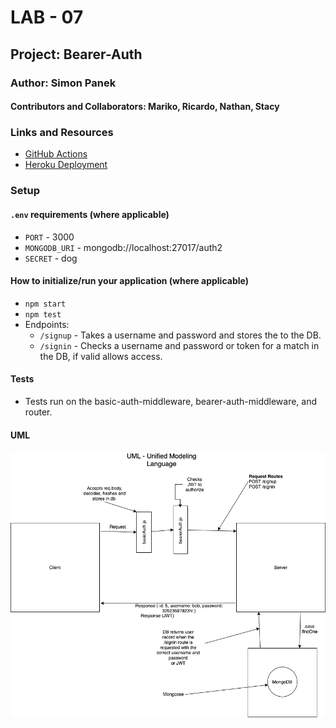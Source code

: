 # LAB - 07

## Project: Bearer-Auth

### Author: Simon Panek

#### Contributors and Collaborators: Mariko, Ricardo, Nathan, Stacy

### Links and Resources

- [GitHub Actions](https://github.com/simon-panek/bearer-auth/actions) 
- [Heroku Deployment](https://simonpanek-bearer-auth.herokuapp.com/signup) 

### Setup

#### `.env` requirements (where applicable)

- `PORT` - 3000
- `MONGODB_URI` - mongodb://localhost:27017/auth2
- `SECRET` - dog

#### How to initialize/run your application (where applicable)

- `npm start`
- `npm test`
- Endpoints:
  - `/signup` - Takes a username and password and stores the to the DB.
  - `/signin` - Checks a username and password or token for a match in the DB, if valid allows access.

#### Tests

- Tests run on the basic-auth-middleware, bearer-auth-middleware, and router.

#### UML

![Whiteboard UML](401-lab-07-uml.png)